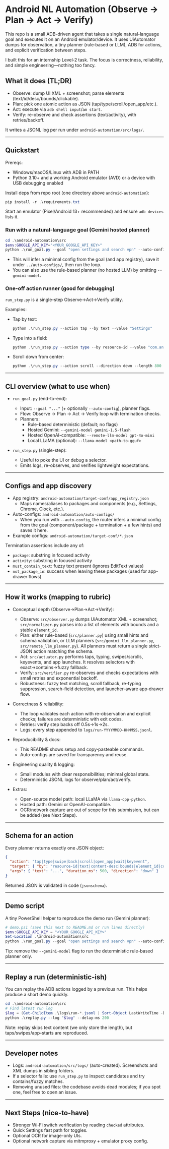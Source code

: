 # Android NL Automation (Observe → Plan → Act → Verify)

This repo is a small ADB-driven agent that takes a single natural-language goal and executes it on an Android emulator/device. It uses UiAutomator dumps for observation, a tiny planner (rule‑based or LLM), ADB for actions, and explicit verification between steps.

I built this for an internship Level‑2 task. The focus is correctness, reliability, and simple engineering—nothing too fancy.

## What it does (TL;DR)
- Observe: dump UI XML + screenshot; parse elements (text/id/desc/bounds/clickable).
- Plan: pick one atomic action as JSON (tap/type/scroll/open_app/etc.).
- Act: execute via `adb shell input`/`am start`.
- Verify: re-observe and check assertions (text/activity), with retries/backoff.

It writes a JSONL log per run under `android-automation/src/logs/`.

---

## Quickstart

Prereqs:
- Windows/macOS/Linux with ADB in PATH
- Python 3.10+ and a working Android emulator (AVD) or a device with USB debugging enabled

Install deps from repo root (one directory above `android-automation`):

```powershell
pip install -r .\requirements.txt
```

Start an emulator (Pixel/Android 13+ recommended) and ensure `adb devices` lists it.

### Run with a natural-language goal (Gemini hosted planner)
```powershell
cd .\android-automation\src
$env:GOOGLE_API_KEY="<YOUR_GOOGLE_API_KEY>"
python .\run_goal.py --goal "open settings and search vpn" --auto-config --max-steps 20 --gemini-model "gemini-1.5-flash"
```
- This will infer a minimal config from the goal (and app registry), save it under `../auto-configs/`, then run the loop.
- You can also use the rule-based planner (no hosted LLM) by omitting `--gemini-model`.

### One-off action runner (good for debugging)
`run_step.py` is a single-step Observe→Act→Verify utility.

Examples:
- Tap by text:
  ```powershell
  python .\run_step.py --action tap --by text --value "Settings"
  ```
- Type into a field:
  ```powershell
  python .\run_step.py --action type --by resource-id --value "com.android.settings:id/search" --text "vpn"
  ```
- Scroll down from center:
  ```powershell
  python .\run_step.py --action scroll --direction down --length 800 --duration_ms 600
  ```

---

## CLI overview (what to use when)

- `run_goal.py` (end-to-end):
  - Input: `--goal "..."` (+ optionally `--auto-config`), planner flags.
  - Flow: Observe → Plan → Act → Verify loop with termination checks.
  - Planners:
    - Rule-based deterministic (default; no flags)
    - Hosted Gemini: `--gemini-model gemini-1.5-flash`
    - Hosted OpenAI-compatible: `--remote-llm-model gpt-4o-mini`
    - Local LLaMA (optional): `--llama-model <path-to-gguf>`

- `run_step.py` (single-step):
  - Useful to poke the UI or debug a selector.
  - Emits logs, re-observes, and verifies lightweight expectations.

---

## Configs and app discovery

- App registry: `android-automation/target-conf/app_registry.json`
  - Maps names/aliases to packages and components (e.g., Settings, Chrome, Clock, etc.).
- Auto-configs: `android-automation/auto-configs/`
  - When you run with `--auto-config`, the router infers a minimal config from the goal (component/package + termination + a few hints) and saves it here.
- Example configs: `android-automation/target-conf/*.json`

Termination assertions include any of:
- `package`: substring in focused activity
- `activity`: substring in focused activity
- `must_contain_text`: fuzzy text present (ignores EditText values)
- `not_package_in`: success when leaving these packages (used for app-drawer flows)

---

## How it works (mapping to rubric)

- Conceptual depth (Observe→Plan→Act→Verify):
  - Observe: `src/observer.py` dumps UiAutomator XML + screenshot; `src/normalizer.py` parses into a list of elements with bounds and a stable `element_id`.
  - Plan: either rule-based (`src/planner.py`) using small hints and schema validation, or LLM planners (`src/gemini_llm_planner.py`, `src/remote_llm_planner.py`). All planners must return a single strict-JSON action matching the schema.
  - Act: `src/actuator.py` performs taps, typing, swipes/scrolls, keyevents, and app launches. It resolves selectors with exact→contains→fuzzy fallback.
  - Verify: `src/verifier.py` re-observes and checks expectations with small retries and exponential backoff.
  - Robustness: fuzzy text matching, scroll fallback, re-typing suppression, search-field detection, and launcher-aware app‑drawer flow.

- Correctness & reliability:
  - The loop validates each action with re-observation and explicit checks; failures are deterministic with exit codes.
  - Retries: verify step backs off 0.5s→1s→2s.
  - Logs: every step appended to `logs/run-YYYYMMDD-HHMMSS.jsonl`.

- Reproducibility & docs:
  - This README shows setup and copy‑pasteable commands.
  - Auto-configs are saved for transparency and reuse.

- Engineering quality & logging:
  - Small modules with clear responsibilities; minimal global state.
  - Deterministic JSONL logs for observe/plan/act/verify.

- Extras:
  - Open-source model path: local LLaMA via `llama-cpp-python`.
  - Hosted path: Gemini or OpenAI-compatible.
  - OCR/network capture are out of scope for this submission, but can be added (see Next Steps).

---

## Schema for an action

Every planner returns exactly one JSON object:

```json
{
  "action": "tap|type|swipe|back|scroll|open_app|wait|keyevent",
  "target": { "by": "resource-id|text|content-desc|bounds|element_id|component", "value": "..." },
  "args": { "text": "...", "duration_ms": 500, "direction": "down" }
}
```

Returned JSON is validated in code (`jsonschema`).

---

## Demo script

A tiny PowerShell helper to reproduce the demo run (Gemini planner):

```powershell
# demo.ps1 (save this next to README.md or run lines directly)
$env:GOOGLE_API_KEY = "<YOUR_GOOGLE_API_KEY>"
Set-Location .\android-automation\src
python .\run_goal.py --goal "open settings and search vpn" --auto-config --max-steps 20 --gemini-model "gemini-1.5-flash"
```

Tip: remove the `--gemini-model` flag to run the deterministic rule-based planner only.

---

## Replay a run (deterministic-ish)

You can replay the ADB actions logged by a previous run. This helps produce a short demo quickly.

```powershell
cd .\android-automation\src
# Find latest run log
$log = (Get-ChildItem .\logs\run-*.jsonl | Sort-Object LastWriteTime -Descending | Select-Object -First 1).FullName
python .\replay.py --log "$log" --delay-ms 200
```

Note: replay skips text content (we only store the length), but taps/swipes/app-starts are reproduced.

---

## Developer notes

- Logs: `android-automation/src/logs/` (auto-created). Screenshots and XML dumps in sibling folders.
- If a selector fails: use `run_step.py` to inspect candidates and try contains/fuzzy matches.
- Removing unused files: the codebase avoids dead modules; if you spot one, feel free to open an issue.

---

## Next Steps (nice-to-have)
- Stronger Wi‑Fi switch verification by reading `checked` attributes.
- Quick Settings fast path for toggles.
- Optional OCR for image-only UIs.
- Optional network capture via mitmproxy + emulator proxy config.
